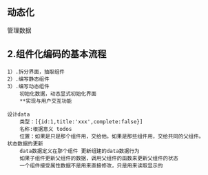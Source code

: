 ## 动态化
   管理数据
## 2.组件化编码的基本流程
    1）.拆分界面，抽取组件
    2）.编写静态组件
    3）.编写动态组件
        初始化数据，动态显式初始化界面
        **实现与用户交互功能
        
    设计data
        类型：[{id:1,title:'xxx',complete:false}]
        名称:根据意义 todos
        位置：如果是只是那个组件用，交给他。如果是那些组件用，交给共同的父组件。
    状态数据的更新
        data数据定义在那个组件 更新组建的data数据行为
        如果子组件更新父组件的数据，调用父组件的函数来更新父组件的状态
        一个组件接受属性数据不是用来直接修改，只是用来读取显示的